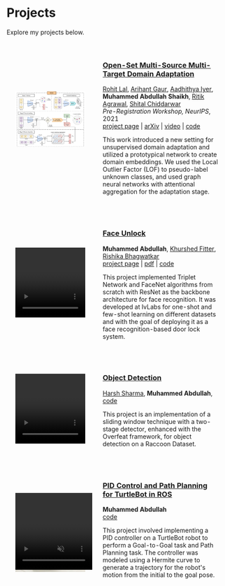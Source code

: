 # Projects

Explore my projects below.

<style>
    .one {
      width: 160px;
      height: 160px;
      position: relative;
    }

    .two {
      width: 160px;
      height: 160px;
      position: absolute;
      transition: opacity .2s ease-in-out;
      -moz-transition: opacity .2s ease-in-out;
      -webkit-transition: opacity .2s ease-in-out;
    }

    .fade {
      transition: opacity .2s ease-in-out;
      -moz-transition: opacity .2s ease-in-out;
      -webkit-transition: opacity .2s ease-in-out;
    }

</style>
<table style="width:100%;border:0px;border-spacing:0px;border-collapse:separate;margin-right:auto;margin-left:auto;"><tbody>

<tr onmouseout="dreamfusion_stop()" onmouseover="dreamfusion_start()">
<td style="padding:20px;width:25%;vertical-align:middle">
    <div class="one">
    <img src='images/Arch.png' width="160">
    </div>
</td>
<td style="padding:20px;width:75%;vertical-align:middle">
    <a href="https://ivlabs.github.io/os-nsmt/">
    <h3>Open-Set Multi-Source Multi-Target Domain Adaptation</h3>
    </a>
    <a href="http://rohitlal.net/">Rohit Lal</a>,
    <a href="https://gaurarihant.github.io/">Arihant Gaur</a>,
    <a href="https://aadhithya14.github.io/">Aadhithya Iyer</a>,
    <strong>Muhammed Abdullah Shaikh</strong>,
    <a href="https://www.linkedin.com/in/ritik-agrawal-6b7718189/">Ritik Agrawal</a>,
    <a href="https://mec.vnit.ac.in/people/sschiddarwar/">Shital Chiddarwar</a>
    <br>
    <em>Pre-Registration Workshop, NeurIPS</em>, 2021 
    <!-- &nbsp <font color="red"><strong>(Oral Presentation)</strong></font> -->
    <br>
    <a href="https://ivlabs.github.io/os-nsmt/">project page</a>
    |
    <a href="https://arxiv.org/abs/2302.00995">arXiv</a>
    |
    <a href="https://youtu.be/dflYL6WBZI4">video</a>
    |
    <a href="https://github.com/IvLabs/os-nsmt">code</a>
    <p></p>
    <p>
    This work introduced a new setting for unsupervised domain adaptation and utilized a prototypical network to create domain embeddings. We used the Local Outlier Factor (LOF) to pseudo-label unknown classes, and used graph neural networks with attentional aggregation for the adaptation stage.
    </p>
</td>
</tr>

<!-- Face Unlock -->
<tr onmouseout="face_stop()" onmouseover="face_start()">
<td style="padding:20px;width:25%;vertical-align:middle">
    <div class="one">
    <div class="two" id='face_image'><video  width=100% height=100% muted autoplay loop>
    <source src="images/ivpreds.mp4" type="video/mp4">
    Your browser does not support the video tag.
    </video></div>
    <img src='images/triplet_net.png' width="160">
    </div>
<script type="text/javascript">
    function face_start() {
        document.getElementById('face_image').style.opacity = "1";
    }
    function face_stop() {
        document.getElementById('face_image').style.opacity = "0";
    }
    face_stop()
</script>
</td>
<td style="padding:20px;width:75%;vertical-align:middle">
    <a href="https://openreview.net/forum?id=AmPeAFzU3a4">
    <h3>Face Unlock</h3>
    </a>
    <strong>Muhammed Abdullah</strong>,
    <a href="https://sites.google.com/view/kpfitter">Khurshed Fitter</a>,
    <a href="https://www.linkedin.com/in/rishika-bhagwatkar-01069518b/">Rishika Bhagwatkar</a>
    <br>
    <a href="https://wandb.ai/abd1/Face-Unlock/reports/Face-Unlock--VmlldzoxMzEyNjQ4">project page</a>
    |
    <a href="https://drive.google.com/file/d/1dUgs0scuxf6f7TJywUj7D6P3bfmro6eJ/view?usp=sharing">pdf</a>
    |
    <a href="https://github.com/IvLabs/Face-Unlock">code</a>
    <p></p>
    <p>
    This project implemented Triplet Network and FaceNet algorithms from scratch with ResNet as the backbone architecture for face recognition. It was developed at IvLabs for one-shot and few-shot learning on different datasets and with the goal of deploying it as a face recognition-based door lock system.
    </p>
</td>
</tr>						

<!-- Object Detection -->
<tr onmouseout="nlt_stop()" onmouseover="nlt_start()">
<td style="padding:20px;width:25%;vertical-align:middle">
    <div class="one">
    <div class="two" id='nlt_image'><video  width=100% height=100% muted autoplay loop>
    <source src="images/Racoon.m4v" type="video/mp4">
    Your browser does not support the video tag.
    </video></div>
    <img src='images/racoon2.png' width="160">
    </div>
    <script type="text/javascript">
    function nlt_start() {
        document.getElementById('nlt_image').style.opacity = "1";
    }
    function nlt_stop() {
        document.getElementById('nlt_image').style.opacity = "0";
    }
    nlt_stop()
</script>
</td>
<td style="padding:20px;width:75%;vertical-align:middle">
    <a href="https://github.com/IvLabs/Object-Detection">
    <h3>Object Detection</h3>
    </a>
    <a href="https://www.linkedin.com/in/harsh-sharma-018206233/">Harsh Sharma</a>,
    <!-- <a href="https://www.linkedin.com/in/rajashree-tekaday-261582205/">Rajashree Tekaday</a> -->
    <strong>Muhammed Abdullah</strong>,
    <!-- <a href="http://cseweb.ucsd.edu/~ravir/">Ravi Ramamoorthi</a>, -->
    <!-- <a href="http://billf.mit.edu/">William T. Freeman</a> -->
    <br>
    <a href="https://github.com/IvLabs/Object-Detection">code</a>
    <p></p>
    <p>This project is an implementation of a sliding window technique with a two-stage detector, enhanced with the Overfeat framework, for object detection on a Raccoon Dataset.</p>
</td>
</tr> 
        
<!-- ROS PID -->
<tr onmouseout="tb_stop()" onmouseover="tb_start()">
<td style="padding:20px;width:25%;vertical-align:middle">
    <div class="one">
    <div class="two" id='tb_image'><video  width=110% height=110% muted autoplay loop>
    <source src="images/turtlebot.m4v" type="video/mp4">
    Your browser does not support the video tag.
    </video></div>
    <img src='images/turtlebot.jpg' width="160">
    </div>
    <script type="text/javascript">
    function tb_start() {
        document.getElementById('tb_image').style.opacity = "1";
    }
    function tb_stop() {
        document.getElementById('tb_image').style.opacity = "0";
    }
    tb_stop()
</script>
</td>
<td style="padding:20px;width:75%;vertical-align:middle">
    <a href="https://github.com/ABD-01/ros_pid">
    <h3>PID Control and Path Planning for TurtleBot in ROS</h3>
    </a>
    <strong>Muhammed Abdullah</strong>
    <br>
    <a href="https://github.com/ABD-01/ros_pid">code</a>
    <p></p>
    <p>This project involved implementing a PID controller on a TurtleBot robot to perform a Goal-to-Goal task and Path Planning task. The controller was modeled using a Hermite curve to generate a trajectory for the robot's motion from the initial to the goal pose.</p>
</td>
</tr>

</tbody></table>